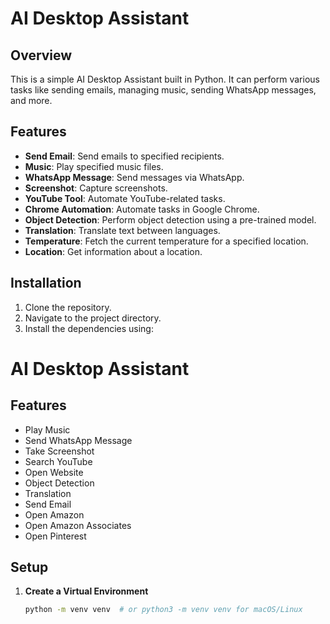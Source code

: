 # AI Desktop Assistant

## Overview
This is a simple AI Desktop Assistant built in Python. It can perform various tasks like sending emails, managing music, sending WhatsApp messages, and more.

## Features
- **Send Email**: Send emails to specified recipients.
- **Music**: Play specified music files.
- **WhatsApp Message**: Send messages via WhatsApp.
- **Screenshot**: Capture screenshots.
- **YouTube Tool**: Automate YouTube-related tasks.
- **Chrome Automation**: Automate tasks in Google Chrome.
- **Object Detection**: Perform object detection using a pre-trained model.
- **Translation**: Translate text between languages.
- **Temperature**: Fetch the current temperature for a specified location.
- **Location**: Get information about a location.

## Installation
1. Clone the repository.
2. Navigate to the project directory.
3. Install the dependencies using:



# AI Desktop Assistant

## Features

- Play Music
- Send WhatsApp Message
- Take Screenshot
- Search YouTube
- Open Website
- Object Detection
- Translation
- Send Email
- Open Amazon
- Open Amazon Associates
- Open Pinterest

## Setup

1. **Create a Virtual Environment**

   ```bash
   python -m venv venv  # or python3 -m venv venv for macOS/Linux
